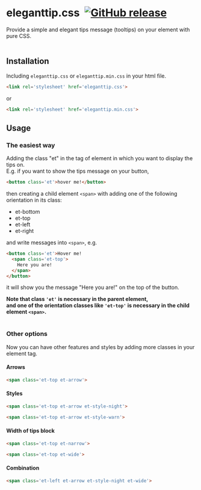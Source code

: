 # eleganttip.css&nbsp;&nbsp;[![GitHub release](https://img.shields.io/github/release/gw19/eleganttip.css.svg)](https://github.com/gw19/eleganttip.css/releases)
Provide a simple and elegant tips message (tooltips) on your element with pure CSS.
<br>
<br>
## Installation
Including `eleganttip.css` or `eleganttip.min.css` in your html file.<br>
```html
<link rel='stylesheet' href='eleganttip.css'>
```
or
```html
<link rel='stylesheet' href='eleganttip.min.css'>
```
## Usage
### The easiest way
Adding the class "et" in the tag of element in which you want to display the tips on.<br>
E.g. if you want to show the tips message on your button,<br>
```html
<button class='et'>hover me!</button>
```
then creating a child element ```<span>``` with adding one of the following orientation in its class:
* et-bottom
* et-top
* et-left
* et-right
  
and write messages into ```<span>```, e.g.
```html
<button class='et'>Hover me!
  <span class='et-top'>
    Here you are!
  </span>
</button>
```
it will show you the message "Here you are!" on the top of the button.

**Note that class `'et'` is necessary in the parent element,<br>
and one of the orientation classes like `'et-top'` is necessary in the child element `<span>`.**
<br>
<br>
### Other options
Now you can have other features and styles by adding more classes in your element tag.
#### Arrows
```html
<span class='et-top et-arrow'>
```
#### Styles
```html
<span class='et-top et-arrow et-style-night'>
```
```html
<span class='et-top et-arrow et-style-warn'>
```
#### Width of tips block
```html
<span class='et-top et-narrow'>
```
```html
<span class='et-top et-wide'>
```
#### Combination
```html
<span class='et-left et-arrow et-style-night et-wide'>
```
